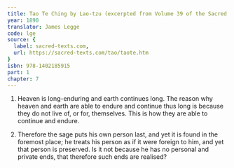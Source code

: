 ```yaml
---
title: Tao Te Ching by Lao-tzu (excerpted from Volume 39 of the Sacred Books of the East.)
year: 1890
translator: James Legge
code: lge
source: {
  label: sacred-texts.com,
  url: https://sacred-texts.com/tao/taote.htm
}
isbn: 978-1402185915
part: 1
chapter: 7
---
```

1. Heaven is long-enduring and earth continues long. The reason why
heaven and earth are able to endure and continue thus long is because
they do not live of, or for, themselves. This is how they are able
to continue and endure. 

2. Therefore the sage puts his own person last, and yet it is found
in the foremost place; he treats his person as if it were foreign
to him, and yet that person is preserved. Is it not because he has
no personal and private ends, that therefore such ends are realised?